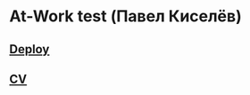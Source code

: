 # At-Work test (Павел Киселёв)

## [Deploy](https://at-work-test-o5j7c5uu7-pavels-projects-26293c7f.vercel.app/)
## [CV](https://drive.google.com/file/d/1DMJfJQqmYAkbYv-f780LdRGcTOzaLsvi/view)

